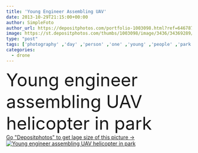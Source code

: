 ```yaml
---
title: 'Young Engineer Assembling UAV'
date: 2013-10-29T21:15:00+00:00
author: SimpleFoto
author_url: https://depositphotos.com/portfolio-1003098.html?ref=64678756
image: https://st.depositphotos.com/thumbs/1003098/image/3436/34369289/api_thumb_450.jpg?forcejpeg=true
type: "post"
tags: ['photography' ,'day' ,'person' ,'one' ,'young' ,'people' ,'park' ,'model' ,'outdoor' ,'caucasian' ,'vehicle' ,'preparation' ,'male' ,'man' ,'technology' ,'Men' ,'futuristic' ,'professional' ,'Expertise' ,'intelligence' ,'camera' ,'photographer' ,'remote' ,'fly' ,'robot' ,'casual' ,'control' ,'propeller' ,'aircraft' ,'helicopter' ,'engineer' ,'surveillance' ,'technician' ,'aviation' ,'aerial' ,'Pilot' ,'Slr' ,'copter' ,'rotorcraft' ,'Assembling' ,'Crouching' ,'drone' ,'drones' ,'unmanned' ,'uav' ,'carbon fiber' ,'uas' ,'multicopter' ,'octocopter' ,'multirotor' ]
categories: 
  - drone
---
```

<div aling="center">
            <font size="60"> Young engineer assembling UAV helicopter in park</font>   
</div>
<div>
    <a href='https://st.depositphotos.com/thumbs/1003098/image/3436/34369289/api_thumb_450.jpg?forcejpeg=true?ref=64678756' target=_blank > Go "Depositphotos" to get lage size of this picture ->
        <img href='https://st.depositphotos.com/thumbs/1003098/image/3436/34369289/api_thumb_450.jpg?forcejpeg=true?ref=64678756' src='https://st.depositphotos.com/1003098/3436/i/950/depositphotos_34369289-stock-photo-young-engineer-assembling-uav.jpg?forcejpeg=true' alt='Young engineer assembling UAV helicopter in park' >
    </a>
</div>
